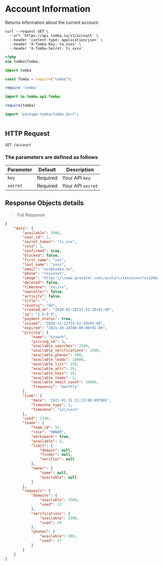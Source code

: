 # Account Information

Returns information about the current account.

```shell
curl --request GET \
  --url 'https://api.tomba.io/v1/account' \
  --header 'content-type: application/json' \
  --header 'X-Tomba-Key: ta_xxxx' \
  --header 'X-Tomba-Secret: ts_xxxx'  
```

```php
<?php
use tomba\Tomba;

```

```python
import tomba

```

```javascript
const Tomba = require("tomba");

```

```ruby
require 'tomba'

```

```java
import io.tomba.api.Tomba;

```

```r
require(tomba)

```

```dart
import 'package:tomba/tomba.dart';

```

```powershell

```

## HTTP Request

`GET /account`

### The parameters are defined as follows

| Parameter | Default  | Description       |
| --------- | -------- | ----------------- |
| `key`     | Required | Your API `key`    |
| `secret`  | Required | Your API `secret` |

## Response  Objects details

> Full Response

```json
{
    "data": {
        "available": 5000,
        "user_id": 1,
        "secret_token": "ts_xxx",
        "role": 2,
        "confirmed": true,
        "blocked": false,
        "first_name": "xxx",
        "last_name": "xxxx",
        "email": "xxx@tomba.io",
        "phone": "+xxxxxxx",
        "image": "https:\/\/www.gravatar.com\/avatar\/xxxxxxxxx?s=128&d=https:\/\/ui-avatars.com\/api\/M+B\/128\/001529\/fff?ssl=1",
        "deleted": false,
        "timezone": "xx\/xx",
        "newletter": false,
        "activity": false,
        "title": "",
        "country": "AU",
        "created_at": "2020-02-18T15:52:10+01:00",
        "ip": "1.0.0.0",
        "payment_status": true,
        "issued": "2020-12-22T15:52:10+01:00",
        "expired": "2021-10-24T00:00:00+01:00",
        "pricing": {
            "name": "Growth",
            "pricing_id": 3,
            "available_searches": 2500,
            "available_verifications": 2500,
            "available_phones": 500,
            "available_leads": 10000,
            "available_list": 150,
            "available_attr": 29,
            "available_keys": 10,
            "available_teams": 5,
            "available_email_count": 10000,
            "frequency": "monthly"
        },
        "time": {
            "date": "2021-01-31 21:23:00.997965",
            "timezone_type": 3,
            "timezone": "xx\/xxxx"
        },
        "used": 1349,
        "teams": {
            "team_id": 55,
            "role": "OWNER",
            "workspace": true,
            "available": 5,
            "limit": {
                "domain": null,
                "finder": null,
                "verifier": null
            },
            "owner": {
                "name": null,
                "available": null
            }
        },
        "requests": {
            "domains": {
                "available": 2500,
                "used": 12
            },
            "verifications": {
                "available": 2500,
                "used": 49
            },
            "phones": {
                "available": 500,
                "used": 17
            }
        }
    }
}
```

